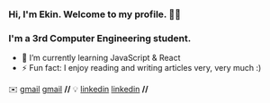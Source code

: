 ### Hi, I'm Ekin. Welcome to my profile. 🙂👋

### I'm a 3rd Computer Engineering student.

- 🌱 I’m currently learning JavaScript & React
- ⚡ Fun fact: I enjoy reading and writing articles very, very much :)

✉️ [gmail] [gmail] **//**
💡  [linkedin] [linkedin] **//**


[gmail]: https://mail.google.com/mail/u/0/#inbox
[linkedin]: https://www.linkedin.com/in/ekin-%C5%9Fuataman-438775193/
